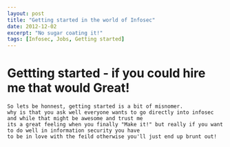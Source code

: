 ```yaml
---
layout: post
title: "Getting started in the world of Infosec"
date: 2012-12-02
excerpt: "No sugar coating it!"
tags: [Infosec, Jobs, Getting started]
---
```



# Gettting started - if you could hire me that would Great! 
    So lets be honnest, getting started is a bit of misnomer. 
    why is that you ask well everyone wants to go directly into infosec and while that might be awesome and trust me
    its a great feeling when you finally "Make it!" but really if you want to do well in information security you have
    to be in love with the feild otherwise you'll just end up brunt out!

